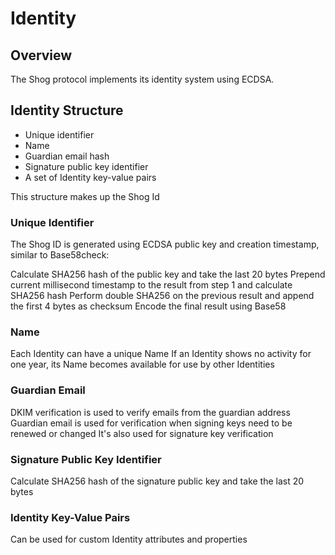 # Identity

## Overview

The Shog protocol implements its identity system using ECDSA.

## Identity Structure

- Unique identifier
- Name
- Guardian email hash
- Signature public key identifier
- A set of Identity key-value pairs

This structure makes up the Shog Id

### Unique Identifier
The Shog ID is generated using ECDSA public key and creation timestamp, similar to Base58check:

Calculate SHA256 hash of the public key and take the last 20 bytes
Prepend current millisecond timestamp to the result from step 1 and calculate SHA256 hash
Perform double SHA256 on the previous result and append the first 4 bytes as checksum
Encode the final result using Base58

### Name

Each Identity can have a unique Name
If an Identity shows no activity for one year, its Name becomes available for use by other Identities

### Guardian Email

DKIM verification is used to verify emails from the guardian address
Guardian email is used for verification when signing keys need to be renewed or changed
It's also used for signature key verification

### Signature Public Key Identifier

Calculate SHA256 hash of the signature public key and take the last 20 bytes

### Identity Key-Value Pairs

Can be used for custom Identity attributes and properties
